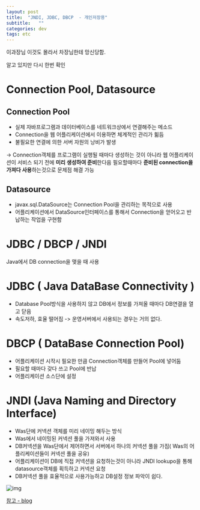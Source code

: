 ```yaml
---
layout: post
title:  "JNDI, JDBC, DBCP  - 개인저장용"
subtitle:   ""
categories: dev
tags: etc
--- 
```

 

이과장님 이것도 몰라서 차장님한테 망신당함.

알고 있지만 다시 한번 확인

# Connection Pool, Datasource

## Connection Pool
- 실제 자바프로그램과 데이터베이스를 네트워크상에서 연결해주는 메소드
- Connection을 웹 어플리케이션에서 이용하면 체계적인 관리가 힒듬
- 불필요한 연결에 의한 서버 자원의 낭비가 발생

-> Connection객체를 프로그램이 실행될 때마다 생성하는 것이 아니라 웹 어플리케이션이 서비스 되기 전에
  **미리 생성하여 준비**한다음 필요할때마다 **준비된 connection을 가져다 사용**하는것으로 문제점 해결 가능

  
## Datasource
- javax.sql.DataSource는 Connection Pool을 관리하는 목적으로 사용
- 어플리케이션에서 DataSource인터페이스를 통해서 Connection을 얻어오고 반납하는 작업을 구현함



# JDBC / DBCP / JNDI

Java에서 DB connection을 맺을 때 사용


# JDBC ( Java DataBase Connectivity )

- Database Pool방식을 사용하지 않고 DB에서 정보를 가져올 때마다 DB연결을 열고 닫음
- 속도저하, 효율 떨어짐 -> 운영서버에서 사용되는 경우는 거의 없다.

# DBCP ( DataBase Connection Pool)
- 어플리케이션 시작시 필요한 만큼 Connection객체를 만들어 Pool에 넣어둠
- 필요할 때마다 갖다 쓰고 Pool에 반납
- 어플리케이션 소스단에 설정

# JNDI (Java Naming and Directory Interface)
- Was단에 커넥션 객체를 미리 네이밍 해두는 방식
- Was에서 네이밍된 커넥션 풀을 가져와서 사용
- DB커넥션을 Was단에서 제어하면서 서버에서 하나의 커넥션 풀을 가짐( Was의 어플리케이션들이 커넥션 풀을 공유)
- 어플리케이션이 DB에 직접 커넥션을 요청하는것이 아니라 JNDI lookupo을 통해 datasource객체를 획득하고 커넥션 요청
- DB커넥션 풀을 효율적으로 사용가능하고 DB설정 정보 파악이 쉽다.

![img](https://chung10kr.github.io/assets/img/2021-07-20-1.PNG)



[참고 - blog](https://jjjayyy.tistory.com/16)